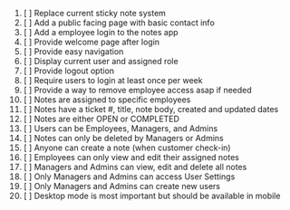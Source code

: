 1.  [ ] Replace current sticky note system
2.  [ ] Add a public  facing page  with basic contact info
3.  [ ] Add a employee  login to the notes app
4.  [ ] Provide welcome page after login
5.  [ ] Provide easy navigation
6.  [ ] Display current user and assigned role
7.  [ ] Provide logout option
8.  [ ] Require users to login at least once per week
9.  [ ] Provide a way to remove employee access asap if needed
10. [ ] Notes are assigned to specific employees
11. [ ] Notes have a ticket #, title, note body, created and updated dates
12. [ ] Notes are either OPEN or COMPLETED
13. [ ] Users can be Employees, Managers, and Admins
14. [ ] Notes can only be deleted by Managers or Admins
15. [ ] Anyone can create a note (when customer check-in)
16. [ ] Employees can only view  and edit their assigned notes
17. [ ] Managers and Admins can view, edit and delete all notes
18. [ ] Only Managers and Admins can access User Settings
19. [ ] Only Managers and Admins can create new users
20. [ ] Desktop mode is most important but should be available in mobile